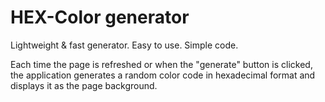 # HEX-Color generator
Lightweight &amp; fast generator. Easy to use. Simple code.

Each time the page is refreshed or when the "generate" button is clicked, the application generates a random color code in hexadecimal format and displays it as the page background.

